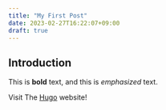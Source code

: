 ```yaml
---
title: "My First Post"
date: 2023-02-27T16:22:07+09:00
draft: true
---
```


## Introduction

This is **bold** text, and this is *emphasized* text.

Visit The [Hugo](https://gohugo.io) website!
